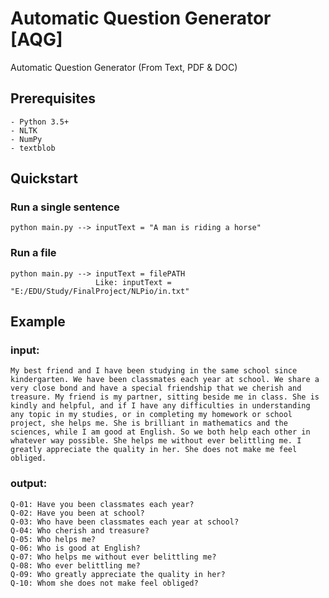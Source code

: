 # Automatic Question Generator [AQG]
Automatic Question Generator (From Text, PDF &amp; DOC)


Prerequisites
-------------
```
- Python 3.5+
- NLTK
- NumPy
- textblob
```

## Quickstart
### Run a single sentence
```
python main.py --> inputText = "A man is riding a horse"
```

### Run a file
```
python main.py --> inputText = filePATH
                   Like: inputText = "E:/EDU/Study/FinalProject/NLPio/in.txt"
```


## Example
### input:
```
My best friend and I have been studying in the same school since kindergarten. We have been classmates each year at school. We share a
very close bond and have a special friendship that we cherish and treasure. My friend is my partner, sitting beside me in class. She is
kindly and helpful, and if I have any difficulties in understanding any topic in my studies, or in completing my homework or school
project, she helps me. She is brilliant in mathematics and the sciences, while I am good at English. So we both help each other in
whatever way possible. She helps me without ever belittling me. I greatly appreciate the quality in her. She does not make me feel
obliged.
```

### output:
```
Q-01: Have you been classmates each year?
Q-02: Have you been at school?
Q-03: Who have been classmates each year at school?
Q-04: Who cherish and treasure?
Q-05: Who helps me?
Q-06: Who is good at English?
Q-07: Who helps me without ever belittling me?
Q-08: Who ever belittling me?
Q-09: Who greatly appreciate the quality in her?
Q-10: Whom she does not make feel obliged?
```
